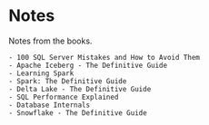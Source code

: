 # Notes

Notes from the books.

    - 100 SQL Server Mistakes and How to Avoid Them
    - Apache Iceberg - The Definitive Guide
    - Learning Spark
    - Spark: The Definitive Guide
    - Delta Lake - The Definitive Guide
    - SQL Performance Explained
    - Database Internals
    - Snowflake - The Definitive Guide